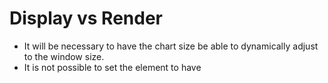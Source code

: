 # Display vs Render
- It will be necessary to have the chart size be able to dynamically adjust to
the window size.
- It is not possible to set the <canvas> element to have 

